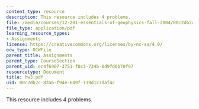 ```yaml
---
content_type: resource
description: This resource includes 4 problems.
file: /media/courses/12-201-essentials-of-geophysics-fall-2004/00c2db2c82a6f94e649f139d1c7daf4c_hw3.pdf
file_type: application/pdf
learning_resource_types:
- Assignments
license: https://creativecommons.org/licenses/by-nc-sa/4.0/
ocw_type: OCWFile
parent_title: Assignments
parent_type: CourseSection
parent_uid: ec4f6907-3751-f0c3-734b-0d9fd6b70f97
resourcetype: Document
title: hw3.pdf
uid: 00c2db2c-82a6-f94e-649f-139d1c7daf4c
---
```

This resource includes 4 problems.